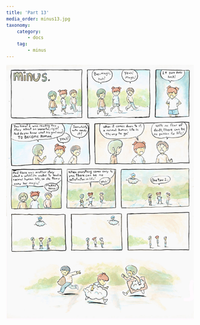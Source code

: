 ```yaml
---
title: 'Part 13'
media_order: minus13.jpg
taxonomy:
    category:
        - docs
    tag:
        - minus
---
```


![](minus13.jpg)